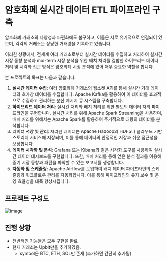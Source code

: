 # 암호화폐 실시간 데이터 ETL 파이프라인 구축

암호화폐 거래소의 다양성과 파편화에도 불구하고, 이들은 서로 유기적으로 연결되어 있으며, 각각의 거래소는 상당한 거래량을 기록하고 있습니다. 

이러한 상황에서, 전세계 여러 거래소로부터 실시간 데이터를 수집하고 처리하여 실시간 시장 동향 분석과 mid-term 시장 분석을 위한 배치 처리를 결합한 하이브리드 데이터 처리 및 시각화 접근 방식은 암호화폐 시장 분석에 있어 매우 중요한 역할을 합니다.

본 프로젝트의 목표는 다음과 같습니다:

1. **실시간 데이터 수집**: 여러 암호화폐 거래소의 웹소켓 API를 통해 실시간 거래 데이터와 호가창 데이터를 수집합니다. Apache Kafka를 활용하여 이 데이터를 효과적으로 수집하고 관리하는 분산 메시지 큐 시스템을 구축합니다.
2. **하이브리드 데이터 처리**: 실시간 처리와 배치 처리를 위한 별도의 데이터 처리 파이프라인을 구현합니다. 실시간 처리를 위해 Apache Spark Streaming을 사용하며, 배치 처리를 위해서는 Apache Spark를 활용하여 주기적으로 대량의 데이터를 분석합니다.
3. **데이터 저장 및 관리**: 처리된 데이터는 Apache Hadoop의 HDFS나 클라우드 기반 스토리지 서비스에 저장되며, 이를 통해 데이터의 안정적인 저장과 쉬운 접근성을 보장합니다.
4. **데이터 시각화 및 분석**: Grafana 또는 Kibana와 같은 시각화 도구를 사용하여 실시간 데이터 대시보드를 구현합니다. 또한, 배치 처리를 통해 얻은 분석 결과를 이용해 중기 시장 동향과 패턴을 파악할 수 있는 보고서를 생성합니다.
5. **자동화 및 스케줄링**: Apache Airflow를 도입하여 배치 데이터 파이프라인의 스케줄링과 워크플로우 관리를 자동화합니다. 이를 통해 파이프라인의 유지 보수 및 운영 효율성을 대폭 향상시킵니다.

## 프로젝트 구성도
![image](https://github.com/7xxogre/Crypto-Market-Data-ETL/assets/61622859/96507216-d6f4-494d-a4ec-84b5568d3375)


## 진행 상황
- 전반적인 기능들은 모두 구현을 완료
- 현재 거래소는 Upbit만을 추가하였음.
  - symbol은 BTC, ETH, SOL만 존재 (추가하면 간단히 추가됨)

